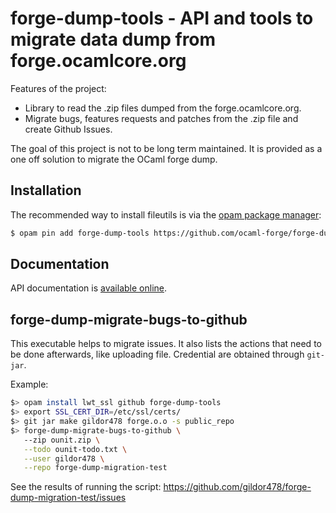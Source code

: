 forge-dump-tools - API and tools to migrate data dump from forge.ocamlcore.org
=============================================================================

Features of the project:

* Library to read the .zip files dumped from the forge.ocamlcore.org.
* Migrate bugs, features requests and patches from the .zip file and create
  Github Issues.

The goal of this project is not to be long term maintained. It is provided as
a one off solution to migrate the OCaml forge dump.

<!-- TODO: add a link to website/announce for the dump. -->

[opam]: https://opam.ocaml.org

Installation
------------

The recommended way to install fileutils is via the [opam package manager][opam]:

```sh
$ opam pin add forge-dump-tools https://github.com/ocaml-forge/forge-dump-tools.git
```

Documentation
-------------

API documentation is
[available online](https://gildor478.github.io/forge-dump-tools).

forge-dump-migrate-bugs-to-github
---------------------------------

This executable helps to migrate issues. It also lists the actions that need
to be done afterwards, like uploading file. Credential are obtained through
`git-jar`.


Example:

```sh
$> opam install lwt_ssl github forge-dump-tools
$> export SSL_CERT_DIR=/etc/ssl/certs/
$> git jar make gildor478 forge.o.o -s public_repo
$> forge-dump-migrate-bugs-to-github \
   --zip ounit.zip \
   --todo ounit-todo.txt \
   --user gildor478 \
   --repo forge-dump-migration-test
```

See the results of running the script:
https://github.com/gildor478/forge-dump-migration-test/issues
